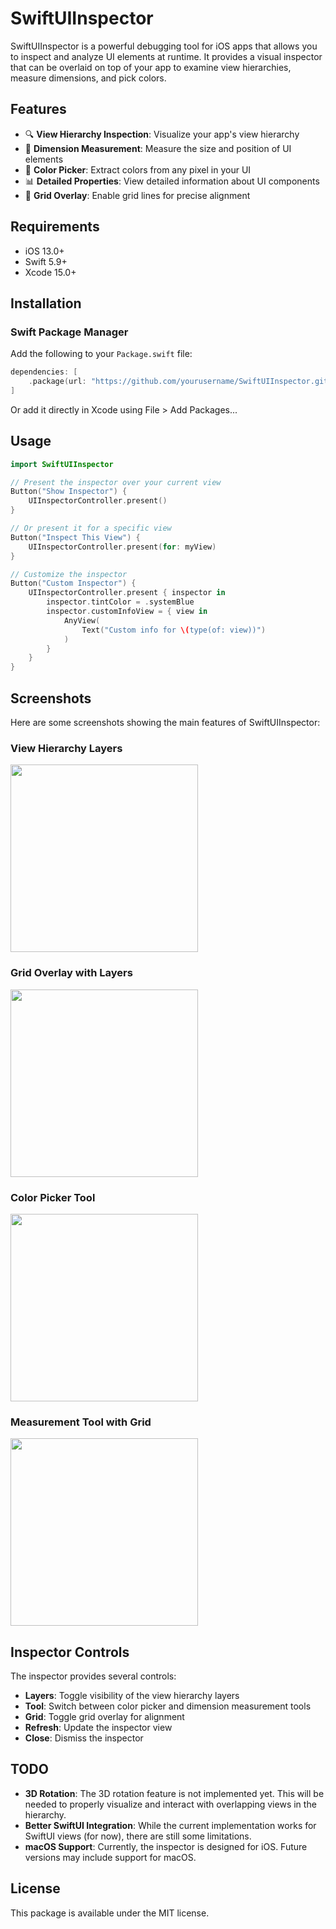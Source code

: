 # SwiftUIInspector

SwiftUIInspector is a powerful debugging tool for iOS apps that allows you to inspect and analyze UI elements at runtime. It provides a visual inspector that can be overlaid on top of your app to examine view hierarchies, measure dimensions, and pick colors.

## Features

- 🔍 **View Hierarchy Inspection**: Visualize your app's view hierarchy
- 📏 **Dimension Measurement**: Measure the size and position of UI elements
- 🎨 **Color Picker**: Extract colors from any pixel in your UI
- 📊 **Detailed Properties**: View detailed information about UI components
- 📐 **Grid Overlay**: Enable grid lines for precise alignment

## Requirements

- iOS 13.0+
- Swift 5.9+
- Xcode 15.0+

## Installation

### Swift Package Manager

Add the following to your `Package.swift` file:

```swift
dependencies: [
    .package(url: "https://github.com/yourusername/SwiftUIInspector.git", from: "1.0.0")
]
```

Or add it directly in Xcode using File > Add Packages...

## Usage

```swift
import SwiftUIInspector

// Present the inspector over your current view
Button("Show Inspector") {
    UIInspectorController.present()
}

// Or present it for a specific view
Button("Inspect This View") {
    UIInspectorController.present(for: myView)
}

// Customize the inspector
Button("Custom Inspector") {
    UIInspectorController.present { inspector in
        inspector.tintColor = .systemBlue
        inspector.customInfoView = { view in
            AnyView(
                Text("Custom info for \(type(of: view))")
            )
        }
    }
}
```

## Screenshots

Here are some screenshots showing the main features of SwiftUIInspector:

### View Hierarchy Layers
<img src="https://github.com/dankinsoid/Resources/raw/main/SwiftUIInspector/layers.PNG" width="300">

### Grid Overlay with Layers
<img src="https://github.com/dankinsoid/Resources/raw/main/SwiftUIInspector/layers.grid.PNG" width="300">

### Color Picker Tool
<img src="https://github.com/dankinsoid/Resources/raw/main/SwiftUIInspector/pipette.PNG" width="300">

### Measurement Tool with Grid
<img src="https://github.com/dankinsoid/Resources/raw/main/SwiftUIInspector/selection.grid.PNG" width="300">

## Inspector Controls

The inspector provides several controls:
- **Layers**: Toggle visibility of the view hierarchy layers
- **Tool**: Switch between color picker and dimension measurement tools
- **Grid**: Toggle grid overlay for alignment
- **Refresh**: Update the inspector view
- **Close**: Dismiss the inspector

## TODO

- **3D Rotation**: The 3D rotation feature is not implemented yet. This will be needed to properly visualize and interact with overlapping views in the hierarchy.
- **Better SwiftUI Integration**: While the current implementation works for SwiftUI views (for now), there are still some limitations.
- **macOS Support**: Currently, the inspector is designed for iOS. Future versions may include support for macOS.

## License

This package is available under the MIT license.
